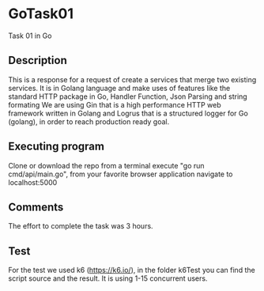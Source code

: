 # GoTask01
Task 01 in Go

## Description
This is a response for a request of create a services that merge two existing services.
It is in Golang language and make uses of features like the standard HTTP package in Go, Handler Function, Json Parsing and string formating
We are using Gin that is a high performance HTTP web framework written in Golang and Logrus that is a structured logger for Go (golang), in order to reach production ready goal.

## Executing program
Clone or download the repo from a terminal execute "go run cmd/api/main.go", from your favorite browser application  navigate to localhost:5000

## Comments
The effort to complete the task was 3 hours.

## Test
For the test we used k6 (https://k6.io/), in the folder k6Test you can find the script source and the result. It is using 1-15 concurrent users.
